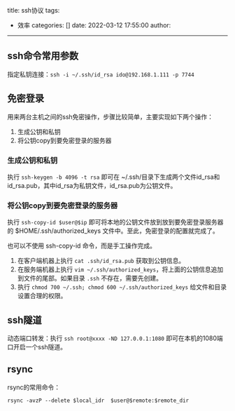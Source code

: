title: ssh协议
tags:
  - 效率
categories: []
date: 2022-03-12 17:55:00
author:
---
## ssh命令常用参数

指定私钥连接：`ssh -i ~/.ssh/id_rsa ido@192.168.1.111 -p 7744`

## 免密登录

用来两台主机之间的ssh免密操作，步骤比较简单，主要实现如下两个操作：
1. 生成公钥和私钥
2. 将公钥copy到要免密登录的服务器


### 生成公钥和私钥

执行 `ssh-keygen -b 4096 -t rsa` 即可在 ~/.ssh/目录下生成两个文件id_rsa和id_rsa.pub，其中id_rsa为私钥文件，id_rsa.pub为公钥文件。

### 将公钥copy到要免密登录的服务器

执行 `ssh-copy-id $user@$ip` 即可将本地的公钥文件放到放到要免密登录服务器的 $HOME/.ssh/authorized_keys 文件中。至此，免密登录的配置就完成了。

也可以不使用 ssh-copy-id 命令，而是手工操作完成。
1. 在客户端机器上执行 `cat .ssh/id_rsa.pub` 获取到公钥信息。
2. 在服务端机器上执行 `vim ~/.ssh/authorized_keys`，将上面的公钥信息追加到文件的尾部。如果目录 `.ssh` 不存在，需要先创建。
3. 执行 `chmod 700 ~/.ssh; chmod 600 ~/.ssh/authorized_keys` 给文件和目录设置合理的权限。
## ssh隧道

动态端口转发：执行 `ssh root@xxxx -ND 127.0.0.1:1080` 即可在本机的1080端口开启一个ssh隧道。

## rsync

rsync的常用命令：

```
rsync -avzP --delete $local_idr  $user@$remote:$remote_dir
```
